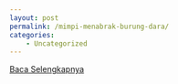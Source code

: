 ```yaml
---
layout: post
permalink: /mimpi-menabrak-burung-dara/
categories:
    - Uncategorized
---
```


[Baca Selengkapnya](/01)